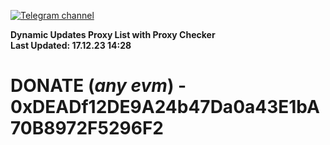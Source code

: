 [![Telegram channel](https://img.shields.io/endpoint?url=https://runkit.io/damiankrawczyk/telegram-badge/branches/master?url=https://t.me/n4z4v0d)](https://t.me/n4z4v0d) 

**Dynamic Updates Proxy List with Proxy Checker**  
**Last Updated: 17.12.23 14:28**

# DONATE (_any evm_) - 0xDEADf12DE9A24b47Da0a43E1bA70B8972F5296F2
